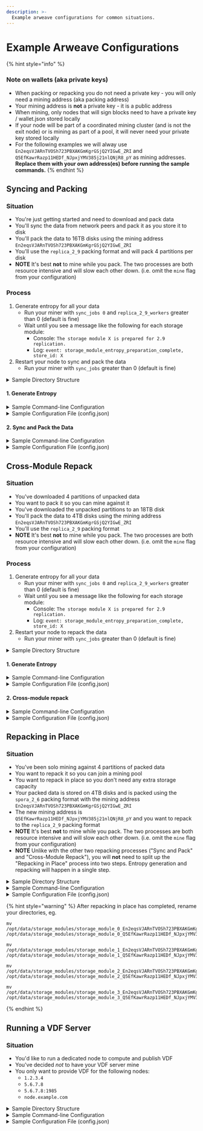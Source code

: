 ```yaml
---
description: >-
  Example arweave configurations for common situations.
---
```


# Example Arweave Configurations

{% hint style="info" %}
### Note on wallets (aka private keys)
- When packing or repacking you do not need a private key - you will only need a mining address (aka packing address)
- Your mining address is **not** a private key - it is a public address
- When mining, only nodes that will sign blocks need to have a private key / wallet.json stored locally
- If your node will be part of a coordinated mining cluster (and is not the exit node) or is mining as part of a pool, it will never need your private key stored locally
- For the following examples we will alway use `En2eqsVJARnTVOSh723PBXAKGmKgrGSjQ2YIGwE_ZRI` and `Q5EfKawrRazp11HEDf_NJpxjYMV385j21nlQNjR8_pY` as mining addresses. **Replace them with your own address(es) before running the sample commands.**
{% endhint %}

## Syncing and Packing

### Situation
- You're just getting started and need to download and pack data
- You'll sync the data from network peers and pack it as you store it to disk
- You'll pack the data to 16TB disks using the mining address `En2eqsVJARnTVOSh723PBXAKGmKgrGSjQ2YIGwE_ZRI`
- You'll use the `replica_2_9` packing format and will pack 4 partitions per disk
- **NOTE** It's best **not** to mine while you pack. The two processes are both resource intensive and will slow each other down. (i.e. omit the `mine` flag from your configuration)

### Process
1. Generate entropy for all your data
    - Run your miner with `sync_jobs 0` and `replica_2_9_workers` greater than 0 (default is fine)
    - Wait until you see a message like the following for each storage module:
      - Console: `The storage module X is prepared for 2.9 replication.`
      - Log: `event: storage_module_entropy_preparation_complete, store_id: X`
2. Restart your node to sync and pack the data
    - Run your miner with `sync_jobs` greater than 0 (default is fine)

<details>
<summary>Sample Directory Structure</summary>

- Mount points for 16TB disks that will store the packed data:
    - `/mnt/a`
    - `/mnt/b`
- `data_dir`: `/opt/data`
- Store module symlinks:
    - `/opt/data/storage_modules/storage_module_0_En2eqsVJARnTVOSh723PBXAKGmKgrGSjQ2YIGwE_ZRI.replica.2.9` ->  `/mnt/a/storage_module_0_En2eqsVJARnTVOSh723PBXAKGmKgrGSjQ2YIGwE_ZRI.replica.2.9`
    - `/opt/data/storage_modules/storage_module_1_En2eqsVJARnTVOSh723PBXAKGmKgrGSjQ2YIGwE_ZRI.replica.2.9` ->  `/mnt/a/storage_module_1_En2eqsVJARnTVOSh723PBXAKGmKgrGSjQ2YIGwE_ZRI.replica.2.9`
    - `/opt/data/storage_modules/storage_module_2_En2eqsVJARnTVOSh723PBXAKGmKgrGSjQ2YIGwE_ZRI.replica.2.9 ` ->  `/mnt/a/storage_module_2_En2eqsVJARnTVOSh723PBXAKGmKgrGSjQ2YIGwE_ZRI.replica.2.9`
    - `/opt/data/storage_modules/storage_module_3_En2eqsVJARnTVOSh723PBXAKGmKgrGSjQ2YIGwE_ZRI.replica.2.9` ->  `/mnt/a/storage_module_3_En2eqsVJARnTVOSh723PBXAKGmKgrGSjQ2YIGwE_ZRI.replica.2.9`
    - `/opt/data/storage_modules/storage_module_4_En2eqsVJARnTVOSh723PBXAKGmKgrGSjQ2YIGwE_ZRI.replica.2.9` ->  `/mnt/b/storage_module_4_En2eqsVJARnTVOSh723PBXAKGmKgrGSjQ2YIGwE_ZRI.replica.2.9`
    - `/opt/data/storage_modules/storage_module_5_En2eqsVJARnTVOSh723PBXAKGmKgrGSjQ2YIGwE_ZRI.replica.2.9` ->  `/mnt/b/storage_module_5_En2eqsVJARnTVOSh723PBXAKGmKgrGSjQ2YIGwE_ZRI.replica.2.9`
    - `/opt/data/storage_modules/storage_module_6_En2eqsVJARnTVOSh723PBXAKGmKgrGSjQ2YIGwE_ZRI.replica.2.9 ` ->  `/mnt/b/storage_module_6_En2eqsVJARnTVOSh723PBXAKGmKgrGSjQ2YIGwE_ZRI.replica.2.9`
    - `/opt/data/storage_modules/storage_module_7_En2eqsVJARnTVOSh723PBXAKGmKgrGSjQ2YIGwE_ZRI.replica.2.9` ->  `/mnt/b/storage_module_7_En2eqsVJARnTVOSh723PBXAKGmKgrGSjQ2YIGwE_ZRI.replica.2.9`
- Wallets: no wallet.json needed since you are only packing
</details>

#### 1. Generate Entropy

<details>
<summary>Sample Command-line Configuration</summary>

```
./bin/start \
    peer ams-1.eu-central-1.arweave.xyz \
    peer blr-1.ap-central-1.arweave.xyz \
    peer fra-1.eu-central-2.arweave.xyz
    peer sfo-1.na-west-1.arweave.xyz \
    peer sgp-1.ap-central-2.arweave.xyz \
    peer vin-1.east.us.north-america.arweave.xyz \
    peer sin-1.sg.asia.arweave.xyz \
    peer hil-1.west.us.north-america.arweave.xyz \
    peer lim-1.de.europe.arweave.xyz \
    peer fsn-1.de.europe.arweave.xyz \
    data_dir /opt/data \
    sync_jobs 0 \
    mining_addr En2eqsVJARnTVOSh723PBXAKGmKgrGSjQ2YIGwE_ZRI \
    storage_module 0,En2eqsVJARnTVOSh723PBXAKGmKgrGSjQ2YIGwE_ZRI.replica.2.9 \
    storage_module 1,En2eqsVJARnTVOSh723PBXAKGmKgrGSjQ2YIGwE_ZRI.replica.2.9 \
    storage_module 2,En2eqsVJARnTVOSh723PBXAKGmKgrGSjQ2YIGwE_ZRI.replica.2.9 \
    storage_module 3,En2eqsVJARnTVOSh723PBXAKGmKgrGSjQ2YIGwE_ZRI.replica.2.9 \
    storage_module 4,En2eqsVJARnTVOSh723PBXAKGmKgrGSjQ2YIGwE_ZRI.replica.2.9 \
    storage_module 5,En2eqsVJARnTVOSh723PBXAKGmKgrGSjQ2YIGwE_ZRI.replica.2.9 \
    storage_module 6,En2eqsVJARnTVOSh723PBXAKGmKgrGSjQ2YIGwE_ZRI.replica.2.9 \
    storage_module 7,En2eqsVJARnTVOSh723PBXAKGmKgrGSjQ2YIGwE_ZRI.replica.2.9 
```
</details>

<details>
<summary>Sample Configuration File (config.json)</summary>

```
{
    "peers": [
      "ams-1.eu-central-1.arweave.xyz",
      "blr-1.ap-central-1.arweave.xyz",
      "fra-1.eu-central-2.arweave.xyz",
      "sfo-1.na-west-1.arweave.xyz",
      "sgp-1.ap-central-2.arweave.xyz",
      "vin-1.east.us.north-america.arweave.xyz",
      "sin-1.sg.asia.arweave.xyz",
      "hil-1.west.us.north-america.arweave.xyz",
      "lim-1.de.europe.arweave.xyz",
      "fsn-1.de.europe.arweave.xyz"
    ],

    "data_dir": "/opt/data",

    "storage_modules": [
        "0,En2eqsVJARnTVOSh723PBXAKGmKgrGSjQ2YIGwE_ZRI.replica.2.9",
        "1,En2eqsVJARnTVOSh723PBXAKGmKgrGSjQ2YIGwE_ZRI.replica.2.9",
        "2,En2eqsVJARnTVOSh723PBXAKGmKgrGSjQ2YIGwE_ZRI.replica.2.9",
        "3,En2eqsVJARnTVOSh723PBXAKGmKgrGSjQ2YIGwE_ZRI.replica.2.9",
        "4,En2eqsVJARnTVOSh723PBXAKGmKgrGSjQ2YIGwE_ZRI.replica.2.9",
        "5,En2eqsVJARnTVOSh723PBXAKGmKgrGSjQ2YIGwE_ZRI.replica.2.9",
        "6,En2eqsVJARnTVOSh723PBXAKGmKgrGSjQ2YIGwE_ZRI.replica.2.9",
        "7,En2eqsVJARnTVOSh723PBXAKGmKgrGSjQ2YIGwE_ZRI.replica.2.9"
    ],
     
    "mining_addr": "En2eqsVJARnTVOSh723PBXAKGmKgrGSjQ2YIGwE_ZRI",

    "sync_jobs": 0
}
```
</details>

#### 2. Sync and Pack the Data

<details>
<summary>Sample Command-line Configuration</summary>

```
./bin/start \
    peer ams-1.eu-central-1.arweave.xyz \
    peer blr-1.ap-central-1.arweave.xyz \
    peer fra-1.eu-central-2.arweave.xyz
    peer sfo-1.na-west-1.arweave.xyz \
    peer sgp-1.ap-central-2.arweave.xyz \
    peer vin-1.east.us.north-america.arweave.xyz \
    peer sin-1.sg.asia.arweave.xyz \
    peer hil-1.west.us.north-america.arweave.xyz \
    peer lim-1.de.europe.arweave.xyz \
    peer fsn-1.de.europe.arweave.xyz \
    data_dir /opt/data \
    sync_jobs 200 \
    mining_addr En2eqsVJARnTVOSh723PBXAKGmKgrGSjQ2YIGwE_ZRI \
    storage_module 0,En2eqsVJARnTVOSh723PBXAKGmKgrGSjQ2YIGwE_ZRI.replica.2.9 \
    storage_module 1,En2eqsVJARnTVOSh723PBXAKGmKgrGSjQ2YIGwE_ZRI.replica.2.9 \
    storage_module 2,En2eqsVJARnTVOSh723PBXAKGmKgrGSjQ2YIGwE_ZRI.replica.2.9 \
    storage_module 3,En2eqsVJARnTVOSh723PBXAKGmKgrGSjQ2YIGwE_ZRI.replica.2.9 \
    storage_module 4,En2eqsVJARnTVOSh723PBXAKGmKgrGSjQ2YIGwE_ZRI.replica.2.9 \
    storage_module 5,En2eqsVJARnTVOSh723PBXAKGmKgrGSjQ2YIGwE_ZRI.replica.2.9 \
    storage_module 6,En2eqsVJARnTVOSh723PBXAKGmKgrGSjQ2YIGwE_ZRI.replica.2.9 \
    storage_module 7,En2eqsVJARnTVOSh723PBXAKGmKgrGSjQ2YIGwE_ZRI.replica.2.9 
```
</details>

<details>
<summary>Sample Configuration File (config.json)</summary>

```
{
    "peers": [
      "ams-1.eu-central-1.arweave.xyz",
      "blr-1.ap-central-1.arweave.xyz",
      "fra-1.eu-central-2.arweave.xyz",
      "sfo-1.na-west-1.arweave.xyz",
      "sgp-1.ap-central-2.arweave.xyz",
      "vin-1.east.us.north-america.arweave.xyz",
      "sin-1.sg.asia.arweave.xyz",
      "hil-1.west.us.north-america.arweave.xyz",
      "lim-1.de.europe.arweave.xyz",
      "fsn-1.de.europe.arweave.xyz"
    ],

    "data_dir": "/opt/data",

    "storage_modules": [
        "0,En2eqsVJARnTVOSh723PBXAKGmKgrGSjQ2YIGwE_ZRI.replica.2.9",
        "1,En2eqsVJARnTVOSh723PBXAKGmKgrGSjQ2YIGwE_ZRI.replica.2.9",
        "2,En2eqsVJARnTVOSh723PBXAKGmKgrGSjQ2YIGwE_ZRI.replica.2.9",
        "3,En2eqsVJARnTVOSh723PBXAKGmKgrGSjQ2YIGwE_ZRI.replica.2.9",
        "4,En2eqsVJARnTVOSh723PBXAKGmKgrGSjQ2YIGwE_ZRI.replica.2.9",
        "5,En2eqsVJARnTVOSh723PBXAKGmKgrGSjQ2YIGwE_ZRI.replica.2.9",
        "6,En2eqsVJARnTVOSh723PBXAKGmKgrGSjQ2YIGwE_ZRI.replica.2.9",
        "7,En2eqsVJARnTVOSh723PBXAKGmKgrGSjQ2YIGwE_ZRI.replica.2.9"
    ],
     
    "mining_addr": "En2eqsVJARnTVOSh723PBXAKGmKgrGSjQ2YIGwE_ZRI",

    "sync_jobs": 200
}
```
</details>

## Cross-Module Repack

### Situation
- You've downloaded 4 partitions of unpacked data
- You want to pack it so you can mine against it
- You've downloaded the unpacked partitions to an 18TB disk
- You'll pack the data to 4TB disks using the mining address `En2eqsVJARnTVOSh723PBXAKGmKgrGSjQ2YIGwE_ZRI`
- You'll use the `replica_2_9` packing format
- **NOTE** It's best **not** to mine while you pack. The two processes are both resource intensive and will slow each other down. (i.e. omit the `mine` flag from your configuration)

### Process
1. Generate entropy for all your data
    - Run your miner with `sync_jobs 0` and `replica_2_9_workers` greater than 0 (default is fine)
    - Wait until you see a message like the following for each storage module:
      - Console: `The storage module X is prepared for 2.9 replication.`
      - Log: `event: storage_module_entropy_preparation_complete, store_id: X`
2. Restart your node to repack the data
    - Run your miner with `sync_jobs` greater than 0 (default is fine)

<details>
<summary>Sample Directory Structure</summary>

- Unpacked data mount point: `/mnt/unpacked`
- Mount points for 4TB disks that will store the packed data:
    - `/mnt/a`
    - `/mnt/b`
    - `/mnt/c`
    - `/mnt/d`
- `data_dir`: `/opt/data`
- Store module symlinks:
    - `/opt/data/storage_modules/storage_module_0_unpacked` -> `/mnt/unpacked/storage_module_0_unpacked`
    - `/opt/data/storage_modules/storage_module_1_unpacked` -> `/mnt/unpacked/storage_module_1_unpacked`
    - `/opt/data/storage_modules/storage_module_2_unpacked` -> `/mnt/unpacked/storage_module_2_unpacked`
    - `/opt/data/storage_modules/storage_module_3_unpacked` -> `/mnt/unpacked/storage_module_3_unpacked`
    - `/opt/data/storage_modules/storage_module_0_En2eqsVJARnTVOSh723PBXAKGmKgrGSjQ2YIGwE_ZRI.replica.2.9` ->  `/mnt/a/storage_module_0_En2eqsVJARnTVOSh723PBXAKGmKgrGSjQ2YIGwE_ZRI.replica.2.9`
    - `/opt/data/storage_modules/storage_module_1_En2eqsVJARnTVOSh723PBXAKGmKgrGSjQ2YIGwE_ZRI.replica.2.9` ->  `/mnt/b/storage_module_1_En2eqsVJARnTVOSh723PBXAKGmKgrGSjQ2YIGwE_ZRI.replica.2.9`
    - `/opt/data/storage_modules/storage_module_2_En2eqsVJARnTVOSh723PBXAKGmKgrGSjQ2YIGwE_ZRI.replica.2.9` ->  `/mnt/c/storage_module_2_En2eqsVJARnTVOSh723PBXAKGmKgrGSjQ2YIGwE_ZRI.replica.2.9`
    - `/opt/data/storage_modules/storage_module_3_En2eqsVJARnTVOSh723PBXAKGmKgrGSjQ2YIGwE_ZRI.replica.2.9` ->  `/mnt/d/storage_module_3_En2eqsVJARnTVOSh723PBXAKGmKgrGSjQ2YIGwE_ZRI.replica.2.9`
- Wallets: no wallet.json needed since you are only packing
</details>

#### 1. Generate Entropy

<details>
<summary>Sample Command-line Configuration</summary>

```
./bin/start \
    peer ams-1.eu-central-1.arweave.xyz \
    peer blr-1.ap-central-1.arweave.xyz \
    peer fra-1.eu-central-2.arweave.xyz
    peer sfo-1.na-west-1.arweave.xyz \
    peer sgp-1.ap-central-2.arweave.xyz \
    peer vin-1.east.us.north-america.arweave.xyz \
    peer sin-1.sg.asia.arweave.xyz \
    peer hil-1.west.us.north-america.arweave.xyz \
    peer lim-1.de.europe.arweave.xyz \
    peer fsn-1.de.europe.arweave.xyz \
    data_dir /opt/data \
    sync_jobs 0 \
    mining_addr En2eqsVJARnTVOSh723PBXAKGmKgrGSjQ2YIGwE_ZRI \
    storage_module 0,unpacked \
    storage_module 0,En2eqsVJARnTVOSh723PBXAKGmKgrGSjQ2YIGwE_ZRI.replica.2.9 \
    storage_module 1,unpacked \
    storage_module 1,En2eqsVJARnTVOSh723PBXAKGmKgrGSjQ2YIGwE_ZRI.replica.2.9 \
    storage_module 2,unpacked \
    storage_module 2,En2eqsVJARnTVOSh723PBXAKGmKgrGSjQ2YIGwE_ZRI.replica.2.9 \
    storage_module 3,unpacked \
    storage_module 3,En2eqsVJARnTVOSh723PBXAKGmKgrGSjQ2YIGwE_ZRI.replica.2.9 
```
</details>

<details>
<summary>Sample Configuration File (config.json)</summary>

```
{
    "peers": [
      "ams-1.eu-central-1.arweave.xyz",
      "blr-1.ap-central-1.arweave.xyz",
      "fra-1.eu-central-2.arweave.xyz",
      "sfo-1.na-west-1.arweave.xyz",
      "sgp-1.ap-central-2.arweave.xyz",
      "vin-1.east.us.north-america.arweave.xyz",
      "sin-1.sg.asia.arweave.xyz",
      "hil-1.west.us.north-america.arweave.xyz",
      "lim-1.de.europe.arweave.xyz",
      "fsn-1.de.europe.arweave.xyz"
    ],

    "data_dir": "/opt/data",

    "storage_modules": [
        "0,unpacked",
        "0,En2eqsVJARnTVOSh723PBXAKGmKgrGSjQ2YIGwE_ZRI.replica.2.9",
        "1,unpacked",
        "1,En2eqsVJARnTVOSh723PBXAKGmKgrGSjQ2YIGwE_ZRI.replica.2.9",
        "2,unpacked",
        "2,En2eqsVJARnTVOSh723PBXAKGmKgrGSjQ2YIGwE_ZRI.replica.2.9",
        "3,unpacked",
        "3,En2eqsVJARnTVOSh723PBXAKGmKgrGSjQ2YIGwE_ZRI.replica.2.9"
    ],
     
    "mining_addr": "En2eqsVJARnTVOSh723PBXAKGmKgrGSjQ2YIGwE_ZRI",

    "sync_jobs": 0
}
```
</details>

#### 2. Cross-module repack

<details>
<summary>Sample Command-line Configuration</summary>

```
./bin/start \
    peer ams-1.eu-central-1.arweave.xyz \
    peer blr-1.ap-central-1.arweave.xyz \
    peer fra-1.eu-central-2.arweave.xyz
    peer sfo-1.na-west-1.arweave.xyz \
    peer sgp-1.ap-central-2.arweave.xyz \
    peer vin-1.east.us.north-america.arweave.xyz \
    peer sin-1.sg.asia.arweave.xyz \
    peer hil-1.west.us.north-america.arweave.xyz \
    peer lim-1.de.europe.arweave.xyz \
    peer fsn-1.de.europe.arweave.xyz \
    data_dir /opt/data \
    sync_jobs 200 \
    mining_addr En2eqsVJARnTVOSh723PBXAKGmKgrGSjQ2YIGwE_ZRI \
    storage_module 0,unpacked \
    storage_module 0,En2eqsVJARnTVOSh723PBXAKGmKgrGSjQ2YIGwE_ZRI.replica.2.9 \
    storage_module 1,unpacked \
    storage_module 1,En2eqsVJARnTVOSh723PBXAKGmKgrGSjQ2YIGwE_ZRI.replica.2.9 \
    storage_module 2,unpacked \
    storage_module 2,En2eqsVJARnTVOSh723PBXAKGmKgrGSjQ2YIGwE_ZRI.replica.2.9 \
    storage_module 3,unpacked \
    storage_module 3,En2eqsVJARnTVOSh723PBXAKGmKgrGSjQ2YIGwE_ZRI.replica.2.9 
```
</details>

<details>
<summary>Sample Configuration File (config.json)</summary>

```
{
    "peers": [
      "ams-1.eu-central-1.arweave.xyz",
      "blr-1.ap-central-1.arweave.xyz",
      "fra-1.eu-central-2.arweave.xyz",
      "sfo-1.na-west-1.arweave.xyz",
      "sgp-1.ap-central-2.arweave.xyz",
      "vin-1.east.us.north-america.arweave.xyz",
      "sin-1.sg.asia.arweave.xyz",
      "hil-1.west.us.north-america.arweave.xyz",
      "lim-1.de.europe.arweave.xyz",
      "fsn-1.de.europe.arweave.xyz"
    ],

    "data_dir": "/opt/data",

    "storage_modules": [
        "0,unpacked",
        "0,En2eqsVJARnTVOSh723PBXAKGmKgrGSjQ2YIGwE_ZRI.replica.2.9",
        "1,unpacked",
        "1,En2eqsVJARnTVOSh723PBXAKGmKgrGSjQ2YIGwE_ZRI.replica.2.9",
        "2,unpacked",
        "2,En2eqsVJARnTVOSh723PBXAKGmKgrGSjQ2YIGwE_ZRI.replica.2.9",
        "3,unpacked",
        "3,En2eqsVJARnTVOSh723PBXAKGmKgrGSjQ2YIGwE_ZRI.replica.2.9"
    ],
     
    "mining_addr": "En2eqsVJARnTVOSh723PBXAKGmKgrGSjQ2YIGwE_ZRI",

    "sync_jobs": 200
}
```
</details>

## Repacking in Place

### Situation
- You've been solo mining against 4 partitions of packed data
- You want to repack it so you can join a mining pool
- You want to repack in place so you don't need any extra storage capacity
- Your packed data is stored on 4TB disks and is packed using the `spora_2_6` packing format with the mining address `En2eqsVJARnTVOSh723PBXAKGmKgrGSjQ2YIGwE_ZRI`
- The new mining address is `Q5EfKawrRazp11HEDf_NJpxjYMV385j21nlQNjR8_pY` and you want to repack to the `replica_2_9` packing format
- **NOTE** It's best **not** to mine while you pack. The two processes are both resource intensive and will slow each other down. (i.e. omit the `mine` flag from your configuration)
- **NOTE** Unlike with the other two repacking processes ("Sync and Pack" and "Cross-Module Repack"), you will **not** need to split up the "Repacking in Place" process into two steps. Entropy generation and repacking will happen in a single step.

<details>
<summary>Sample Directory Structure</summary>

- Mount points for 4TB disks that store your packed data:
    - `/mnt/a`
    - `/mnt/b`
    - `/mnt/c`
    - `/mnt/d`
- `data_dir`: `/opt/data`
- Store module symlinks:
    - `/opt/data/storage_modules/storage_module_0_En2eqsVJARnTVOSh723PBXAKGmKgrGSjQ2YIGwE_ZRI` ->  `/mnt/a`
    - `/opt/data/storage_modules/storage_module_1_En2eqsVJARnTVOSh723PBXAKGmKgrGSjQ2YIGwE_ZRI` ->  `/mnt/b`
    - `/opt/data/storage_modules/storage_module_2_En2eqsVJARnTVOSh723PBXAKGmKgrGSjQ2YIGwE_ZRI` ->  `/mnt/c`
    - `/opt/data/storage_modules/storage_module_3_En2eqsVJARnTVOSh723PBXAKGmKgrGSjQ2YIGwE_ZRI` ->  `/mnt/d`
- Wallets: no wallet.json needed since you are only packing
</details>

<details>
<summary>Sample Command-line Configuration</summary>

```
./bin/start \
    peer ams-1.eu-central-1.arweave.xyz \
    peer blr-1.ap-central-1.arweave.xyz \
    peer fra-1.eu-central-2.arweave.xyz \
    peer sfo-1.na-west-1.arweave.xyz \
    peer sgp-1.ap-central-2.arweave.xyz \
    peer vin-1.east.us.north-america.arweave.xyz \
    peer sin-1.sg.asia.arweave.xyz \
    peer hil-1.west.us.north-america.arweave.xyz \
    peer lim-1.de.europe.arweave.xyz \
    peer fsn-1.de.europe.arweave.xyz \
    data_dir /opt/data \
    sync_jobs 200 \
    mining_addr Q5EfKawrRazp11HEDf_NJpxjYMV385j21nlQNjR8_pY \
    storage_module 0,En2eqsVJARnTVOSh723PBXAKGmKgrGSjQ2YIGwE_ZRI,repack_in_place,Q5EfKawrRazp11HEDf_NJpxjYMV385j21nlQNjR8_pY.replica.2.9 \
    storage_module 1,En2eqsVJARnTVOSh723PBXAKGmKgrGSjQ2YIGwE_ZRI,repack_in_place,Q5EfKawrRazp11HEDf_NJpxjYMV385j21nlQNjR8_pY.replica.2.9 \
    storage_module 2,En2eqsVJARnTVOSh723PBXAKGmKgrGSjQ2YIGwE_ZRI,repack_in_place,Q5EfKawrRazp11HEDf_NJpxjYMV385j21nlQNjR8_pY.replica.2.9 \
    storage_module 3,En2eqsVJARnTVOSh723PBXAKGmKgrGSjQ2YIGwE_ZRI,repack_in_place,Q5EfKawrRazp11HEDf_NJpxjYMV385j21nlQNjR8_pY.replica.2.9 
```
</details>

<details>
<summary>Sample Configuration File (config.json)</summary>

```
{
    "peers": [
      "ams-1.eu-central-1.arweave.xyz",
      "blr-1.ap-central-1.arweave.xyz",
      "fra-1.eu-central-2.arweave.xyz",
      "sfo-1.na-west-1.arweave.xyz",
      "sgp-1.ap-central-2.arweave.xyz",
      "vin-1.east.us.north-america.arweave.xyz",
      "sin-1.sg.asia.arweave.xyz",
      "hil-1.west.us.north-america.arweave.xyz",
      "lim-1.de.europe.arweave.xyz",
      "fsn-1.de.europe.arweave.xyz"
    ],

    "data_dir": "/opt/data",

    "storage_modules": [
        "0,En2eqsVJARnTVOSh723PBXAKGmKgrGSjQ2YIGwE_ZRI,repack_in_place,Q5EfKawrRazp11HEDf_NJpxjYMV385j21nlQNjR8_pY.replica.2.9",
        "1,En2eqsVJARnTVOSh723PBXAKGmKgrGSjQ2YIGwE_ZRI,repack_in_place,Q5EfKawrRazp11HEDf_NJpxjYMV385j21nlQNjR8_pY.replica.2.9",
        "2,En2eqsVJARnTVOSh723PBXAKGmKgrGSjQ2YIGwE_ZRI,repack_in_place,Q5EfKawrRazp11HEDf_NJpxjYMV385j21nlQNjR8_pY.replica.2.9",
        "3,En2eqsVJARnTVOSh723PBXAKGmKgrGSjQ2YIGwE_ZRI,repack_in_place,Q5EfKawrRazp11HEDf_NJpxjYMV385j21nlQNjR8_pY.replica.2.9"
    ],
     
    "mining_addr": "Q5EfKawrRazp11HEDf_NJpxjYMV385j21nlQNjR8_pY",

    "sync_jobs": 200
  }

```
</details>

{% hint style="warning" %}
After repacking in place has completed, rename your directories, eg.
```
mv /opt/data/storage_modules/storage_module_0_En2eqsVJARnTVOSh723PBXAKGmKgrGSjQ2YIGwE_ZR /opt/data/storage_modules/storage_module_0_Q5EfKawrRazp11HEDf_NJpxjYMV385j21nlQNjR8_pY.replica.2.9

mv /opt/data/storage_modules/storage_module_1_En2eqsVJARnTVOSh723PBXAKGmKgrGSjQ2YIGwE_ZR /opt/data/storage_modules/storage_module_1_Q5EfKawrRazp11HEDf_NJpxjYMV385j21nlQNjR8_pY.replica.2.9

mv /opt/data/storage_modules/storage_module_2_En2eqsVJARnTVOSh723PBXAKGmKgrGSjQ2YIGwE_ZR /opt/data/storage_modules/storage_module_2_Q5EfKawrRazp11HEDf_NJpxjYMV385j21nlQNjR8_pY.replica.2.9

mv /opt/data/storage_modules/storage_module_3_En2eqsVJARnTVOSh723PBXAKGmKgrGSjQ2YIGwE_ZR /opt/data/storage_modules/storage_module_3_Q5EfKawrRazp11HEDf_NJpxjYMV385j21nlQNjR8_pY.replica.2.9
```

{% endhint %}

## Running a VDF Server

### Situation
- You'd like to run a dedicated node to compute and publish VDF
- You've decided *not* to have your VDF server mine
- You only want to provide VDF for the following nodes:
  - `1.2.3.4`
  - `5.6.7.8`
  - `5.6.7.8:1985`
  - `node.example.com`

<details>
<summary>Sample Directory Structure</summary>

- `data_dir`: `/opt/data`
- Store module symlinks: None
- Wallets: no wallet.json needed since you will not be signing any blocks
</details>

<details>
<summary>Sample Command-line Configuration</summary>

```
./bin/start \
    peer ams-1.eu-central-1.arweave.xyz \
    peer blr-1.ap-central-1.arweave.xyz \
    peer fra-1.eu-central-2.arweave.xyz \
    peer sfo-1.na-west-1.arweave.xyz \
    peer sgp-1.ap-central-2.arweave.xyz \
    peer vin-1.east.us.north-america.arweave.xyz \
    peer sin-1.sg.asia.arweave.xyz \
    peer hil-1.west.us.north-america.arweave.xyz \
    peer lim-1.de.europe.arweave.xyz \
    peer fsn-1.de.europe.arweave.xyz \
    data_dir /opt/data \
    vdf_client_peer 1.2.3.4 \
    vdf_client_peer 5.6.7.8 \
    vdf_client_peer 5.6.7.8:1985 \
    vdf_client_peer node.example.com
```
</details>

<details>
<summary>Sample Configuration File (config.json)</summary>

```
{
    "peers": [
      "ams-1.eu-central-1.arweave.xyz",
      "blr-1.ap-central-1.arweave.xyz",
      "fra-1.eu-central-2.arweave.xyz",
      "sfo-1.na-west-1.arweave.xyz",
      "sgp-1.ap-central-2.arweave.xyz",
      "vin-1.east.us.north-america.arweave.xyz",
      "sin-1.sg.asia.arweave.xyz",
      "hil-1.west.us.north-america.arweave.xyz",
      "lim-1.de.europe.arweave.xyz",
      "fsn-1.de.europe.arweave.xyz"
    ],
    "data_dir": "/opt/data",
    "vdf_client_peers": [
        "1.2.3.4",
        "5.6.7.8",
        "5.6.7.8:1985",
        "node.example.com"
    ]
}
```
</details>